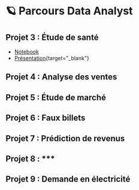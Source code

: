 # 🪐 Parcours Data Analyst

## Projet 3 : Étude de santé
- <a href="https://github.com/gllmfrnr/OC/blob/master/p3/p3.ipynb" target="_blank">Notebook</a>
- [Présentation](https://htmlpreview.github.io/?https://github.com/gllmfrnr/OC/blob/master/p3/presentation/index.html){target="_blank"}
## Projet 4 : Analyse des ventes
## Projet 5 : Étude de marché
## Projet 6 : Faux billets
## Projet 7 : Prédiction de revenus
## Projet 8 : ***
## Projet 9 : Demande en électricité


